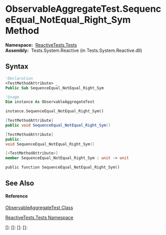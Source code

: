 # ObservableAggregateTest.SequenceEqual\_NotEqual\_Right\_Sym Method

**Namespace:**  [ReactiveTests.Tests](ReactiveTests.Tests\ReactiveTests.Tests.md)  
**Assembly:**  Tests.System.Reactive (in Tests.System.Reactive.dll)

## Syntax

```vb
'Declaration
<TestMethodAttribute> _
Public Sub SequenceEqual_NotEqual_Right_Sym
```

```vb
'Usage
Dim instance As ObservableAggregateTest

instance.SequenceEqual_NotEqual_Right_Sym()
```

```csharp
[TestMethodAttribute]
public void SequenceEqual_NotEqual_Right_Sym()
```

```c++
[TestMethodAttribute]
public:
void SequenceEqual_NotEqual_Right_Sym()
```

```fsharp
[<TestMethodAttribute>]
member SequenceEqual_NotEqual_Right_Sym : unit -> unit 
```

```jscript
public function SequenceEqual_NotEqual_Right_Sym()
```

## See Also

#### Reference

[ObservableAggregateTest Class](ObservableAggregateTest\ObservableAggregateTest.md)

[ReactiveTests.Tests Namespace](ReactiveTests.Tests\ReactiveTests.Tests.md)

[]: 
[]: 
[]: 
[]: 